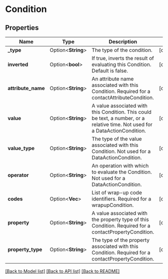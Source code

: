 # Condition

## Properties

Name | Type | Description | Notes
------------ | ------------- | ------------- | -------------
**_type** | Option<**String**> | The type of the condition. | [optional]
**inverted** | Option<**bool**> | If true, inverts the result of evaluating this Condition. Default is false. | [optional]
**attribute_name** | Option<**String**> | An attribute name associated with this Condition. Required for a contactAttributeCondition. | [optional]
**value** | Option<**String**> | A value associated with this Condition. This could be text, a number, or a relative time. Not used for a DataActionCondition. | [optional]
**value_type** | Option<**String**> | The type of the value associated with this Condition. Not used for a DataActionCondition. | [optional]
**operator** | Option<**String**> | An operation with which to evaluate the Condition. Not used for a DataActionCondition. | [optional]
**codes** | Option<**Vec<String>**> | List of wrap-up code identifiers. Required for a wrapupCondition. | [optional]
**property** | Option<**String**> | A value associated with the property type of this Condition. Required for a contactPropertyCondition. | [optional]
**property_type** | Option<**String**> | The type of the property associated with this Condition. Required for a contactPropertyCondition. | [optional]

[[Back to Model list]](../README.md#documentation-for-models) [[Back to API list]](../README.md#documentation-for-api-endpoints) [[Back to README]](../README.md)


